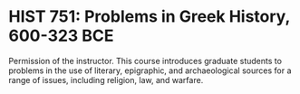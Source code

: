 # HIST 751: Problems in Greek History, 600-323 BCE

Permission of the instructor. This course introduces graduate students to problems in the use of literary, epigraphic, and archaeological sources for a range of issues, including religion, law, and warfare.